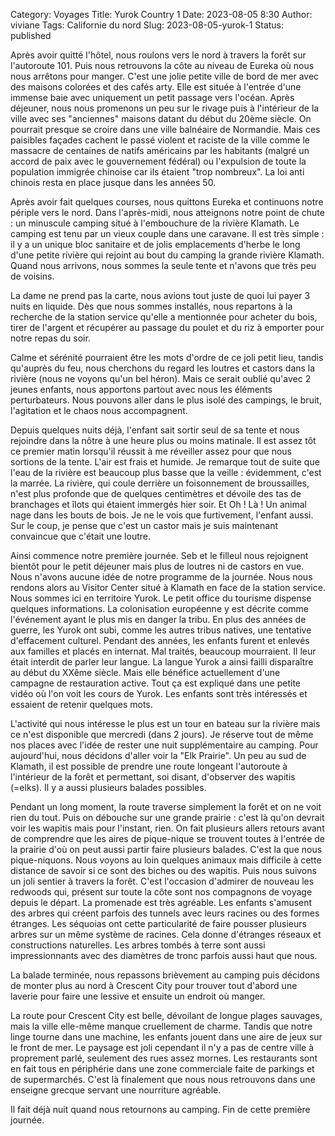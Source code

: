 Category: Voyages
Title: Yurok Country 1
Date: 2023-08-05 8:30
Author: viviane
Tags: Californie du nord
Slug: 2023-08-05-yurok-1
Status: published

Après avoir quitté l'hôtel, nous roulons vers le nord à travers la forêt sur l'autoroute 101. Puis nous retrouvons la côte au niveau de Eureka où nous nous arrêtons pour manger. C'est une jolie petite ville de bord de mer avec des maisons colorées et des cafés arty. Elle est située à l'entrée d'une immense baie avec uniquement un petit passage vers l'océan. Après déjeuner, nous nous promenons un peu sur le rivage puis à l'intérieur de la ville avec ses "anciennes" maisons datant du début du 20ème siècle. On pourrait presque se croire dans une ville balnéaire de Normandie. Mais ces paisibles façades cachent le passé violent et raciste de la ville comme le massacre de centaines de natifs américains par les habitants (malgré un accord de paix avec le gouvernement fédéral) ou l'expulsion de toute la population immigrée chinoise car ils étaient "trop nombreux". La loi anti chinois resta en place jusque dans les années 50.

Après avoir fait quelques courses, nous quittons Eureka et continuons notre périple vers le nord. Dans l'après-midi, nous atteignons notre point de chute : un minuscule camping situé à l'embouchure de la rivière Klamath. Le camping est tenu par un vieux couple dans une caravane. Il est très simple : il y a un unique bloc sanitaire et de jolis emplacements d'herbe le long d'une petite rivière qui rejoint au bout du camping la grande rivière Klamath. Quand nous arrivons, nous sommes la seule tente et n'avons que très peu de voisins.

La dame ne prend pas la carte, nous avions tout juste de quoi lui payer 3 nuits en liquide. Dès que nous sommes installés, nous repartons à la recherche de la station service qu'elle a mentionnée pour acheter du bois, tirer de l'argent et récupérer au passage du poulet et du riz à emporter pour notre repas du soir.

Calme et sérénité pourraient être les mots d'ordre de ce joli petit lieu, tandis qu'auprès du feu, nous cherchons du regard les loutres et castors dans la rivière (nous ne voyons qu'un bel héron). Mais ce serait oublié qu'avec 2 jeunes enfants, nous apportons partout avec nous les éléments perturbateurs. Nous pouvons aller dans le plus isolé des campings, le bruit, l'agitation et le chaos nous accompagnent.

Depuis quelques nuits déjà, l'enfant sait sortir seul de sa tente et nous rejoindre dans la nôtre à une heure plus ou moins matinale. Il est assez tôt ce premier matin lorsqu'il réussit à me réveiller assez pour que nous sortions de la tente. L'air est frais et humide. Je remarque tout de suite que l'eau de la rivière est beaucoup plus basse que la veille : évidemment, c'est la marrée. La rivière, qui coule derrière un foisonnement de broussailles, n'est plus profonde que de quelques centimètres et dévoile des tas de branchages et îlots qui étaient immergés hier soir. Et Oh ! Là ! Un animal nage dans les bouts de bois. Je ne le vois que furtivement, l'enfant aussi. Sur le coup, je pense que c'est un castor mais je suis maintenant convaincue que c'était une loutre.

Ainsi commence notre première journée. Seb et le filleul nous rejoignent bientôt pour le petit déjeuner mais plus de loutres ni de castors en vue. Nous n'avons aucune idée de notre programme de la journée. Nous nous rendons alors au Visitor Center situé à Klamath en face de la station service. Nous sommes ici en territoire Yurok. Le petit office du tourisme dispense quelques informations. La colonisation européenne y est décrite comme l'événement ayant le plus mis en danger la tribu. En plus des années de guerre, les Yurok ont subi, comme les autres tribus natives, une tentative d'effacement culturel. Pendant des années, les enfants furent et enlevés aux familles et placés en internat. Mal traités, beaucoup mourraient. Il leur était interdit de parler leur langue. La langue Yurok a ainsi failli disparaître au début du XXême siècle. Mais elle bénéfice actuellement d'une campagne de restauration active. Tout ça est expliqué dans une petite vidéo où l'on voit les cours de Yurok. Les enfants sont très intéressés et essaient de retenir quelques mots.

L'activité qui nous intéresse le plus est un tour en bateau sur la rivière mais ce n'est disponible que mercredi (dans 2 jours). Je réserve tout de même nos places avec l'idée de rester une nuit supplémentaire au camping. Pour aujourd'hui, nous décidons d'aller voir la "Elk Prairie". Un peu au sud de Klamath, il est possible de prendre une route longeant l'autoroute à l'intérieur de la forêt et permettant, soi disant, d'observer des wapitis (=elks). Il y a aussi plusieurs balades possibles.

Pendant un long moment, la route traverse simplement la forêt et on ne voit rien du tout. Puis on débouche sur une grande prairie : c'est là qu'on devrait voir les wapitis mais pour l'instant, rien. On fait plusieurs allers retours avant de comprendre que les aires de pique-nique se trouvent toutes à l'entrée de la prairie d'où on peut aussi partir faire plusieurs balades. C'est la que nous pique-niquons. Nous voyons au loin quelques animaux mais difficile à cette distance de savoir si ce sont des biches ou des wapitis. Puis nous suivons un joli sentier à travers la forêt. C'est l'occasion d'admirer de nouveau les redwoods qui, présent sur toute la côte sont nos compagnons de voyage depuis le départ. La promenade est très agréable. Les enfants s'amusent des arbres qui créent parfois des tunnels avec leurs racines ou des formes étranges. Les séquoias ont cette particularité de faire pousser plusieurs arbres sur un même système de racines. Cela donne d'étranges réseaux et constructions naturelles. Les arbres tombés à terre sont aussi impressionnants avec des diamètres de tronc parfois aussi haut que nous.

La balade terminée, nous repassons brièvement au camping puis décidons de monter plus au nord à Crescent City pour trouver tout d'abord une laverie pour faire une lessive et ensuite un endroit où manger.

La route pour Crescent City est belle, dévoilant de longue plages sauvages, mais la ville elle-même manque cruellement de charme. Tandis que notre linge tourne dans une machine, les enfants jouent dans une aire de jeux sur le front de mer. Le paysage est joli cependant il n'y a pas de centre ville à proprement parlé, seulement des rues assez mornes. Les restaurants sont en fait tous en périphérie dans une zone commerciale faite de parkings et de supermarchés. C'est là finalement que nous nous retrouvons dans une enseigne grecque servant une nourriture agréable.



Il fait déjà nuit quand nous retournons au camping. Fin de cette première journée.
